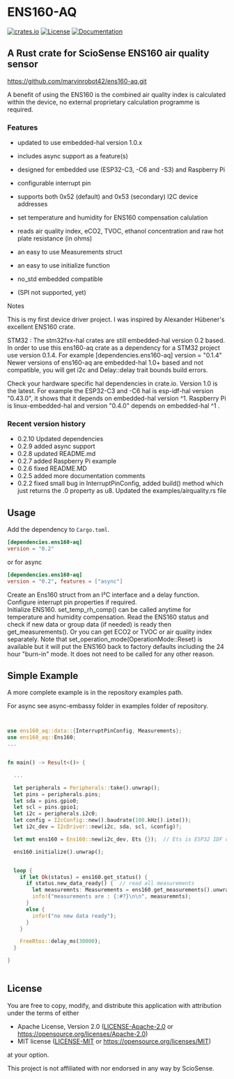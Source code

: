 # ENS160-AQ &emsp; 
[![crates.io](https://img.shields.io/crates/v/ens160-aq)](https://crates.io/crates/ens160-aq)
[![License](https://img.shields.io/badge/license-MIT%2FApache--2.0-blue.svg)](https://github.com/marvinrobot42/ens160-aq.git)
[![Documentation](https://docs.rs/ens160-aq/badge.svg)](https://docs.rs/ens160-aq)

## A Rust crate for ScioSense ENS160 air quality sensor 

<https://github.com/marvinrobot42/ens160-aq.git>

[ENS160-AQ]: https://www.sciosense.com/wp-content/uploads/documents/SC-001224-DS-9-ENS160-Datasheet.pdf

A benefit of using the ENS160 is the combined air quality index is calculated within the device, no external proprietary calculation programme is required. 

### Features

- updated to use embedded-hal version 1.0.x
- includes async support as a feature(s)
- designed for embedded use (ESP32-C3, -C6 and -S3) and Raspberry Pi
- configurable interrupt pin
- supports both 0x52 (default) and 0x53 (secondary) I2C device addresses
- set temperature and humidity for ENS160 compensation calulation
- reads air quality index, eCO2, TVOC, ethanol concentration and raw hot plate resistance (in ohms)
- an easy to use Measurements struct
- an easy to use initialize function
- no_std embedded compatible

- (SPI not supported, yet)
  

Notes

This is my first device driver project.  I was inspired by Alexander Hübener's excellent ENS160 crate.

STM32  :  The stm32fxx-hal crates are still embedded-hal version 0.2 based.  In order to use this ens160-aq
          crate as a dependency for a STM32 project use version 0.1.4.  For example 
          [dependencies.ens160-aq]
          version = "0.1.4"
          Newer versions of ens160-aq are embedded-hal 1.0+ based and not compatible, you will get i2c and Delay::delay trait bounds build errors.
          
Check your hardware specific hal dependencies in crate.io.  Version 1.0 is the latest.  For example the ESP32-C3 and -C6 hal is esp-idf-hal version "0.43.0", it shows that it depends on embedded-hal version ^1.  Raspberry Pi is
linux-embedded-hal and version "0.4.0" depends on embedded-hal ^1 .

### Recent version history
  - 0.2.10 Updated dependencies
  - 0.2.9 added async support
  - 0.2.8 updated README.md
  - 0.2.7 added Raspberry Pi example
  - 0.2.6 fixed README.MD
  - 0.2.5 added more documentation comments
  - 0.2.2 fixed small bug in InterruptPinConfig, added build() method which just returns the .0 property 
          as u8. Updated the examples/airquality.rs file


Usage
----

Add the dependency to `Cargo.toml`.

~~~~toml
[dependencies.ens160-aq]
version = "0.2"
~~~~

or for async
~~~~toml
[dependencies.ens160-aq]
version = "0.2", features = ["async"]
~~~~

Create an Ens160 struct from an I²C interface and a delay function.
Configure interrupt pin properties if required.  
Initialize ENS160.
set_temp_rh_comp() can be called anytime for temperature and humidity compensation.
Read the ENS160 status and check if new data or group data (if needed) is ready
then get_measurements().  Or you can get ECO2 or TVOC or air quality index separately. 
Note that set_operation_mode(OperationMode::Reset) is available but it will put the ENS160
back to factory defaults including the 24 hour "burn-in" mode.  It does not need to be called
for any other reason.


## Simple Example

A more complete example is in the repository examples path.

For async see async-embassy folder in examples folder of repository.
~~~~rust


use ens160_aq::data::{InterruptPinConfig, Measurements};
use ens160_aq::Ens160;
...


fn main() -> Result<()> {

  ...

  let peripherals = Peripherals::take().unwrap();
  let pins = peripherals.pins;
  let sda = pins.gpio0;
  let scl = pins.gpio1;
  let i2c = peripherals.i2c0;
  let config = I2cConfig::new().baudrate(100.kHz().into());
  let i2c_dev = I2cDriver::new(i2c, sda, scl, &config)?;

  let mut ens160 = Ens160::new(i2c_dev, Ets {});  // Ets is ESP32 IDF delay function

  ens160.initialize().unwrap();


  loop {
    if let Ok(status) = ens160.get_status() {
      if status.new_data_ready() {  // read all measurements
        let measuremnts: Measurements = ens160.get_measurements().unwrap();
        info!("measurements are : {:#?}\n\n", measuremnts);
      }    
      else {
        info!("no new data ready");
      }  
    }

    FreeRtos::delay_ms(30000);
  }

}
    
~~~~


License
----

You are free to copy, modify, and distribute this application with attribution under the terms of either

 * Apache License, Version 2.0
   ([LICENSE-Apache-2.0](./LICENSE-Apache-2.0) or <https://opensource.org/licenses/Apache-2.0>)
 * MIT license
   ([LICENSE-MIT](./LICENSE-MIT) or <https://opensource.org/licenses/MIT>)

at your option.

This project is not affiliated with nor endorsed in any way by ScioSense.
